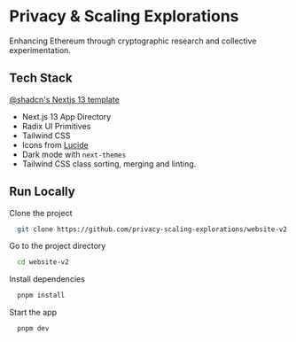 
# Privacy & Scaling Explorations

Enhancing Ethereum through cryptographic research and collective experimentation.


## Tech Stack

[@shadcn's Nextjs 13 template](https://github.com/shadcn/next-template)

- Next.js 13 App Directory
- Radix UI Primitives
- Tailwind CSS
- Icons from [Lucide](https://lucide.dev)
- Dark mode with `next-themes`
- Tailwind CSS class sorting, merging and linting.

## Run Locally

Clone the project

```bash
  git clone https://github.com/privacy-scaling-explorations/website-v2
```

Go to the project directory

```bash
  cd website-v2
```

Install dependencies

```bash
  pnpm install
```

Start the app

```bash
  pnpm dev
```

